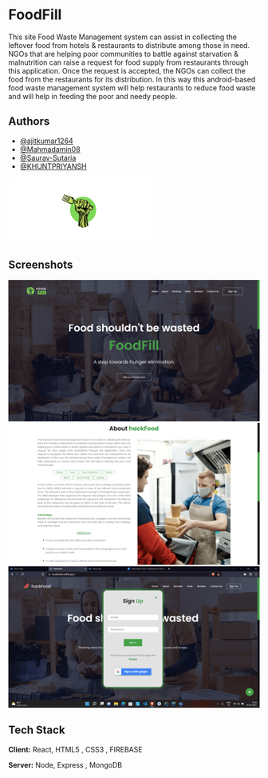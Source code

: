
# FoodFill

This site Food Waste Management system can assist in collecting the leftover food from hotels & restaurants to distribute among those in need. NGOs that are helping poor communities to battle against starvation & malnutrition can raise a request for food supply from restaurants through this application. Once the request is accepted, the NGOs can collect the food from the restaurants for its distribution. In this way this android-based food waste management system will help restaurants to reduce food waste and will help in feeding the poor and needy people.

## Authors

- [@ajitkumar1264](https://www.github.com/ajitkumar1264)
- [@Mahmadamin08](https://www.github.com/Mahmadamin08)
- [@Saurav-Sutaria](https://www.github.com/Saurav-Sutaria)
- [@KHUNTPRIYANSH](https://www.github.com/KHUNTPRIYANSH)


![Logo](https://raw.githubusercontent.com/KHUNTPRIYANSH/Foodfill/main/2.png?token=GHSAT0AAAAAABYGWUXKPRFMVPGS7SARDV6WYYURVWA)


## Screenshots

![App Screenshot](https://raw.githubusercontent.com/KHUNTPRIYANSH/Foodfill/main/ss/Screenshot%20(438).png?token=GHSAT0AAAAAABYGWUXKPBQKQY75KG6JDF2KYYURXUA)
![App Screenshot](https://raw.githubusercontent.com/KHUNTPRIYANSH/Foodfill/main/ss/Screenshot%20(439).png?token=GHSAT0AAAAAABYGWUXLOWTMRTDAN447P3XIYYURYEA)
![App Screenshot](https://raw.githubusercontent.com/KHUNTPRIYANSH/Foodfill/main/ss/Screenshot%20(443).png?token=GHSAT0AAAAAABYGWUXLKEOCYJB5RIJVJXWGYYURYRA)


## Tech Stack

**Client:** React, HTML5 , CSS3 , FIREBASE  

**Server:** Node, Express , MongoDB

